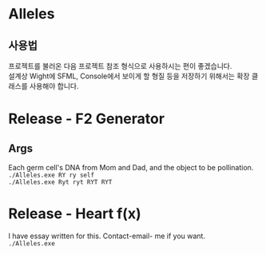 # Alleles

## 사용법
프로젝트를 불러온 다음 프로젝트 참조 형식으로 사용하시는 편이 좋겠습니다.  
설계상 Wight에 SFML, Console에서 보이게 할 형질 등을 저장하기 위해서는 확장 클래스를 사용해야 합니다.  

# Release - F2 Generator
## Args
Each germ cell's DNA from Mom and Dad, and the object to be pollination.  
``` ./Alleles.exe RY ry self ```  
``` ./Alleles.exe Ryt ryt RYT RYT ```
# Release - Heart f(x)
I have essay written for this. Contact-email- me if you want.   
``` ./Alleles.exe ```  